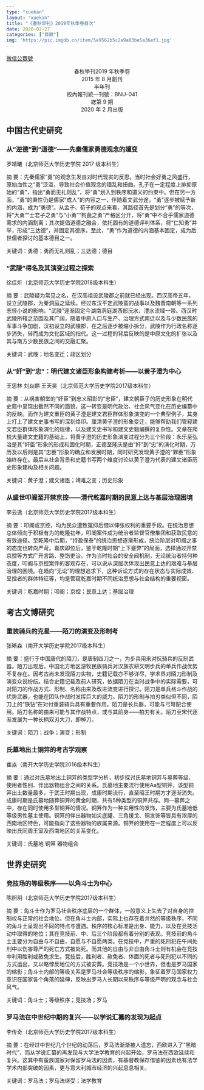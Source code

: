 ```yaml
---
type: "xuekan"
layout: "xuekan"
title: "《春秋學刊》2019年秋季卷目次"
date: 2020-02-27
categories: ["目錄"]
img: 'https://pic.imgdb.cn/item/5e9562b5c2a9a83be5a36ef1.jpg'
---
```


[微信公眾號](https://mp.weixin.qq.com/s/cO51vYtB--BnpAs2BytqjA)

<center><v>春秋學刊</v>2019 年秋季卷</center>
<center>2015 年 8 月創刊</center>
<center>半年刊</center>
<center>校內報刊統一刊號：BNU-041</center>
<center>緫第 9 期</center>
<center>2020 年 2 月出版</center>

## 中国古代史研究

### 从“逆德”到“道德”——先秦儒家勇德观念的嬗变

罗靖曦（北京师范大学历史学院 2017 级本科生）

摘  要：先秦儒家“勇”的观念生发自对时代现实的反思。当时社会好勇之风盛行，原始血性之“勇”泛滥，导致社会价值观念的错乱和扭曲。孔子在一定程度上排抑原始的“勇”，指出“勇而无礼则乱”，将“勇”划入到秩序和道义的约束中。但在另一方面，“勇”的秉性仍是儒家“成人”的内容之一，伴随着文武分途，“勇”逐步被赋予新的内涵，成为“勇德”。从孟子、荀子的观点来看，其路径首先是划分“勇”的等次，将“大勇”“士君子之勇”与“小勇”“狗彘之勇”严格区分开，将“勇”中不合乎儒家道德需求的内涵割离；其次提倡道德之融合，依托固有的道德评判体系，将“仁知勇”并举，形成“三达德”，并固定其德序。至此，“勇”作为道德的内涵基本固定，成为后世儒者探讨的基本德目之一。

关键词：勇德；勇而无礼则乱；三达德；德目

### “武陵”得名及其演变过程之探索

徐佳炘（北京师范大学历史学院2018级本科生）

摘  要：武陵疑为常见之名，在汉高祖设武陵郡之前就已经出现。西汉高帝五年，设立武陵郡，为秦洞庭之延续。经过东汉平定武陵蛮的战事以及魏晋南朝等一系列志怪小说的影响，“武陵”逐渐固定今湖南洞庭湖西部沅水、澧水流域一带。西汉时武陵所辖之范围及其广阔，随着中原人口与生产、治理方式南迁以及与少数民族的军事斗争加剧，汉初设立的武陵郡，在之后逐步被缩小拆分，武陵作为行政名称逐步消失，转而成为文化区域的指代。这一过程的背后反映的是中原文化的扩张以及其与南方少数民族之间的交融汇聚。

关键词：武陵；地名变迁；政区划分

### 从“奸”到“忠”：明代建文诸臣形象构建考析——以黄子澄为中心

王思林  刘焱麒  王天昊（北京师范大学历史学院2017级本科生）

摘  要：从祸害朝堂的“奸臣”到忠义昭彰的“忠臣”，建文朝臣子的历史形象在明代史籍中呈现出截然不同的面貌，这一转变是明代政治、社会风气变化在历史编纂中的反映。而作为建文重臣的黄子澄是建文君臣群体形象演变的一个典型例子，其身上打上了建文史事书写的深刻烙印。厘清黄子澄的形象变迁，能够帮助我们管窥建文君臣群体形象演化的规律，以及建文史书写和建文史籍编撰的复杂性。文章在爬梳大量建文史籍的基础上，将黄子澄的历史形象演变过程分为三个阶段：永乐至弘治是其“奸臣”形象的形成和固化时期，正德至隆庆是由“奸”到“忠”的演化时期，万历及以后则是其“忠臣”形象的确立和发展时期，同时研究发现黄子澄的“罪臣”形象始终存在。最后从社会背景和史籍书写两个维度讨论以黄子澄为代表的建文诸臣历史形象建构及相关问题。

关键词：黄子澄；建文诸臣；靖难之变；历史形象

### 从盛世叩阍至开禁京控——清代乾嘉时期的民意上达与基层治理困境

李云逸（北京师范大学历史学院2017级本科生）

摘  要：叩阍或京控，均为民众遭致冤抑后借以伸张权利的重要手段。在统治思想总体倾向于积极有为的乾隆初年，叩阍案件成为统治者监督官僚集团和获取民意的有效途径。至乾隆中后期，“持盈保泰”的统治思想逐渐形成，统治阶层对叩阍之事的态度也转向严苛。嘉庆即位后，鉴于乾隆时期“上下壅弊”的局面，选择通过开禁京控等方式广开言路、整饬吏治。作为当时社会的安全阀机制，无论统治者持何种态度，叩阍与京控案件的客观存在，可以说从深层次体现出民意上达的艰难与基层治理的困境。在趋向“无讼”的理想追求下，这种诉讼方式的存在状态与实际成效、呈控者的群体特征等，均是管窥乾嘉时期不同统治思想与社会结构的重要视窗。

关键词：乾嘉时期；叩阍；京控；民意上达；基层治理

## 考古文博研究

### 重装骑兵的克星——陌刀的演变及形制考

张晰森（南开大学历史学院2017级本科生）

摘  要：盛行于中国唐代的陌刀，是唐制四刀之一，为步兵用来对抗骑兵的反制武器。陌刀出现后，中国北方地区游牧民族骑兵对汉族农耕文明步兵的单兵作战优势不复存在。因考古尚未发现陌刀实物，史籍记载亦不够详尽，学术界对陌刀形制及演变众说纷纭。结合史籍记载及前人研究，依据陌刀在当时战争中的实际需要，可对陌刀的作战方式、形制、名称由来及改进流变进行探讨。陌刀是单兵格斗作战的优势武器，也能在团队作战时发挥巨大的威力。陌刀的形制与拍刃类似但不同，陌刀上的“铁钻”在对付重装骑兵具有重要作用。陌刀是长兵器，可能与弓弩配合使用。陌刀名称的由来可能与其作战特点，或与其前身——拍刃有关。陌刀至宋代逐渐发展为一种长柄双刃大刀，即棹刀。

关键词：陌刀；战争；演变；形制

### 氏墓地出土铜笄的考古学观察

崔焱（南开大学历史学院2016级本科生）

摘  要：通过对氏墓地出土铜笄的类型学分析，初步探讨氏墓地铜笄与墓葬等级、使用者性别、伴出器物组合之间的关系。氏墓地主要流行使用Aa型铜笄，该型铜笄出土数量最多，于武王时期出现，成康时期流行，直至昭王时期方才逐渐消失。成康时期是氏墓地随葬铜笄的黄金时期，共有5种类型的铜笄共存。同一墓葬之中，存在同时使用多型铜笄的情况。铜笄作为一种实用性的发饰，主要为氏墓地低等级男性墓主使用。铜笄的伴出器物如尖底罐、三角援戈、铜发饰等皆具有浓厚的西南地区特色，可能指向了这些器物的族属来源。铜笄的使用在一定程度上可以反映出氏同周王室及西南地区的关系变化。

关键词：氏墓地  铜笄  器物组合

## 世界史研究

### 竞技场的等级秩序——以角斗士为中心

陈照玥（北京师范大学历史学院2017级本科生）

摘  要：角斗士作为罗马社会秩序底层的一个群体，一般意义上失去了对自身的控制权与正常的社会地位。但在角斗士内部，实际上也存在着井然的等级秩序，不同的角斗士呈现出不同的特点与遭遇。秩序的核心标准是出身、能力，以及在竞技活动中取得的地位；其在竞技前、中、后三个阶段都有着分别的表现。竞技前的角斗士主要分为自由与不自由，自愿与不自愿两类。在竞技中，严重的死刑犯在午间处刑中以伤害尊严的死亡方式被处死。而其他的自由与非自由角斗士则有机会在竞技中利用胜利或赦免求生。竞技后，胜利者、赦免者、体面的死者与死刑犯以不同的方式运出，又以略悖反地位的方式被安葬。竞技场是一个小世界，但也是罗马国家的缩影；角斗士内部的等级关系是罗马社会等级秩序的缩影，象征着罗马国家权力意识在国家各个角落的延伸，反映出罗马人长期以来秩序与等级严明的观念与社会风气。

关键词：角斗士；等级秩序；竞技场；罗马

### 罗马法在中世纪中期的复兴——以<v>学说汇纂</v>的发现为起点

李传奇（北京师范大学历史学院2017级本科生）

摘  要：在经过中世纪几个世纪的动荡后，罗马法渐渐被人遗忘，西欧进入了“黑暗时代”，而从<v>学说汇纂</v>的再发现与大学法学教育的兴起开始，罗马法在西欧延续和复兴。这其中有蛮族国家对保留罗马法的因素，有基督教保存借鉴的因素也有法学学术内部突破的因素，更与意大利城市经济的兴起息息相关。

关键词：罗马法；罗马法继受；法学教育
